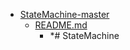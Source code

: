 - <a href = "E:\Node_projects\Node_Way\ArchivTSH_2\ArhivTimur_2\StateMachine-master\cat.StateMachine-master\dir.StateMachine-master.md">StateMachine-master</a>
    - <a href = "E:\Node_projects\Node_Way\ArchivTSH_2\ArhivTimur_2\StateMachine-master\README.md">README.md</a>
        - *# StateMachine

